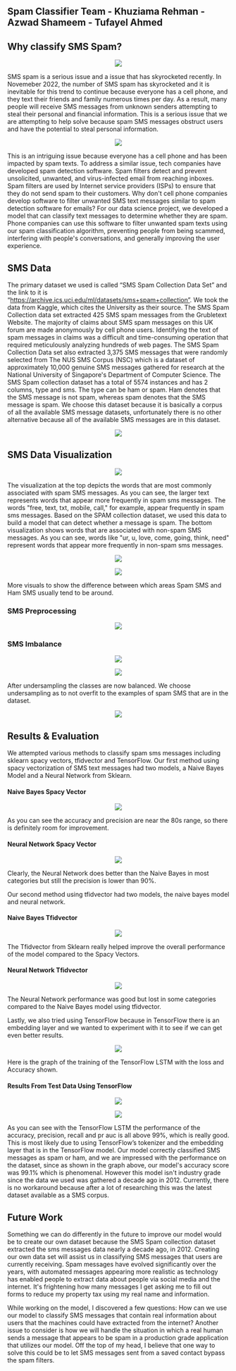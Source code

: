
## Spam Classifier Team - Khuziama Rehman - Azwad Shameem - Tufayel Ahmed

## Why classify SMS Spam?

<p align="center">
  <img src="https://user-images.githubusercontent.com/69356399/207983824-43ea5e10-28fc-4693-a314-e90550c96930.png" />
</p>   

SMS spam is a serious issue and a issue that has skyrocketed recently. In Novemeber 2022, the number of SMS spam has skyrocketed and it is inevitable for this trend to continue because everyone has a cell phone, and they text their friends and family numerous times per day. As a result, many people will receive SMS messages from unknown senders attempting to steal their personal and financial information. This is a serious issue that we are attempting to help solve because spam SMS messages obstruct users and have the potential to steal personal information. 

<p align="center">
  <img src="https://user-images.githubusercontent.com/69356399/207984001-b3a1b460-6635-4896-9804-72bc050e73c4.png" />
</p>   

This is an intriguing issue because everyone has a cell phone and has been impacted by spam texts. To address a similar issue, tech companies have developed spam detection software. Spam filters detect and prevent unsolicited, unwanted, and virus-infected email from reaching inboxes. Spam filters are used by Internet service providers (ISPs) to ensure that they do not send spam to their customers. Why don't cell phone companies develop software to filter unwanted SMS text messages similar to spam detection software for emails? For our data science project, we developed a model that can classify text messages to determine whether they are spam. Phone companies can use this software to filter unwanted spam texts using our spam classification algorithm, preventing people from being scammed, interfering with people's conversations, and generally improving the user experience.

## SMS Data

The primary dataset we used is called “SMS Spam Collection Data Set” and the link to it is “https://archive.ics.uci.edu/ml/datasets/sms+spam+collection”. We took the data from Kaggle, which cites the University as their source. The SMS Spam Collection data set extracted 425 SMS spam messages from the Grubletext Website. The majority of claims about SMS spam messages on this UK forum are made anonymously by cell phone users. Identifying the text of spam messages in claims was a difficult and time-consuming operation that required meticulously analyzing hundreds of web pages. The SMS Spam Collection Data set also extracted 3,375 SMS messages that were randomly selected from The NUS SMS Corpus (NSC) which is a dataset of approximately 10,000 genuine SMS messages gathered for research at the National University of Singapore's Department of Computer Science. The SMS Spam collection dataset has a total of 5574 instances and has 2 columns, type and sms. The type can be ham or spam. Ham denotes that the SMS message is not spam, whereas spam denotes that the SMS message is spam. We choose this dataset because it is basically a corpus of all the available SMS message datasets, unfortunately there is no other alternative because all of the available SMS messages are in this dataset.

<p align="center">
  <img src="https://user-images.githubusercontent.com/69356399/207986043-b507ea5b-176f-4b4d-af30-4f28ccfb4beb.png" />
</p>


## SMS Data Visualization

<p align="center">
  <img src="https://user-images.githubusercontent.com/69356399/207984747-130da9a6-fbc9-4096-9799-3077aea686be.png" />
</p>


The visualization at the top depicts the words that are most commonly associated with spam SMS messages. As you can see, the larger text represents words that appear more frequently in spam sms messages. The words "free, text, txt, mobile, call," for example, appear frequently in spam sms messages. Based on the SPAM collection dataset, we used this data to build a model that can detect whether a message is spam. The bottom visualization shows words that are associated with non-spam SMS messages. As you can see, words like "ur, u, love, come, going, think, need" represent words that appear more frequently in non-spam sms messages.


<p align="center">
  <img src="https://user-images.githubusercontent.com/69356399/207984813-9a052813-15ab-4c44-95d1-1636b1bf305b.png" />
</p>

<p align="center">
  <img src="https://user-images.githubusercontent.com/69356399/207986227-54f4f184-7133-40cc-b58e-69e3f3f7581a.png" />
</p>

More visuals to show the difference between which areas Spam SMS and Ham SMS usually tend to be around.

### SMS Preprocessing

<p align="center">
  <img src="https://user-images.githubusercontent.com/69356399/207986420-b6e4d955-3de2-414c-836a-c42e4c3fa70d.png" />
</p>

### SMS Imbalance

<p align="center">
  <img src="https://user-images.githubusercontent.com/69356399/207986505-c8d7026a-ec25-44f3-817b-982613e2a597.png" />
</p>

<p align="center">
  <img src="https://user-images.githubusercontent.com/69356399/207986574-a406e160-a416-47c3-ab46-7b3d847a4391.png" />
</p>

After undersampling the classes are now balanced. We choose undersampling as to not overfit to the examples of spam SMS that are in the dataset.

<p align="center">
  <img src="https://user-images.githubusercontent.com/69356399/207986640-1f7452ed-1bd8-4566-93f4-3868a0e858fa.png" />
</p>

## Results & Evaluation 

We attempted various methods to classify spam sms messages including sklearn spacy vectors, tfidvector and TensorFlow. Our first method using spacy vectorization of SMS text messages had two models, a Naive Bayes Model and a Neural Network from Sklearn.

#### Naive Bayes Spacy Vector 

<p align="center">
  <img src="https://user-images.githubusercontent.com/69356399/207985035-2a790207-85a6-4798-a915-a82e443176ae.png" />
</p>

As you can see the accuracy and precision are near the 80s range, so there is definitely room for improvement.

#### Neural Network Spacy Vector

<p align="center">
  <img src="https://user-images.githubusercontent.com/69356399/207985164-12791ba6-bd92-4a0e-89c5-57211c23ff0c.png" />
</p>

Clearly, the Neural Network does better than the Naive Bayes in most categories but still the precision is lower than 90%. 

Our second method using tfidvector had two models, the naive bayes model and neural network.

#### Naive Bayes Tfidvector

<p align="center">
  <img src="https://user-images.githubusercontent.com/69356399/207985350-be5ba3b0-d66c-400c-a4d5-392cfb981588.png" />
</p>

The Tfidvector from Sklearn really helped improve the overall performance of the model compared to the Spacy Vectors.

#### Neural Network Tfidvector

<p align="center">
  <img src="https://user-images.githubusercontent.com/69356399/207985491-028b3fa3-3b32-419a-bd05-a66c2d1724cf.png" />
</p>

The Neural Network performance was good but lost in some categories compared to the Naive Bayes model using tfidvector.

Lastly, we also tried using TensorFlow because in TensorFlow there is an embedding layer and we wanted to experiment with it to see if we can get even better results.

<p align="center">
  <img src="https://user-images.githubusercontent.com/69356399/207985587-f75ce2de-5ea3-49f5-a77d-a4e02e405393.png" />
</p>

Here is the graph of the training of the TensorFlow LSTM with the loss and Accuracy shown.

#### Results From Test Data Using TensorFlow

<p align="center">
  <img src="https://user-images.githubusercontent.com/69356399/207985668-4225b528-3182-4515-845b-ea6a0b481937.png" />
</p>

<p align="center">
  <img src="https://user-images.githubusercontent.com/69356399/207985743-0ce8ce6f-4a25-4d19-8d36-9661e1846ab3.png" />
</p>

As you can see with the TensorFlow LSTM the performance of the accuracy, precision, recall and pr auc is all above 99%, which is really good. This is most likely due to using TensorFlow’s tokenizer and the embedding layer that is in the TensorFlow model. Our model correctly classified SMS messages as spam or ham, and we are impressed with the performance on the dataset, since as shown in the graph above, our model's accuracy score was 99.1% which is phenomenal. However this model isn't industry grade since the data we used was gathered a decade ago in 2012. Currently, there is no workaround because after a lot of researching this was the latest dataset available as a SMS corpus.

## Future Work

Something we can do differently in the future to improve our model would be to create our own dataset because the SMS Spam collection dataset extracted the sms messages data nearly a decade ago, in 2012. Creating our own data set will assist us in classifying SMS messages that users are currently receiving. Spam messages have evolved significantly over the years, with automated messages appearing more realistic as technology has enabled people to extract data about people via social media and the internet. It's frightening how many messages I get asking me to fill out forms to reduce my property tax using my real name and information. 

While working on the model, I discovered a few questions: How can we use our model to classify SMS messages that contain real information about users that the machines could have extracted from the internet? Another issue to consider is how we will handle the situation in which a real human sends a message that appears to be spam in a production grade application that utilizes our model. Off the top of my head, I believe that one way to solve this could be to let SMS messages sent from a saved contact bypass the spam filters.





